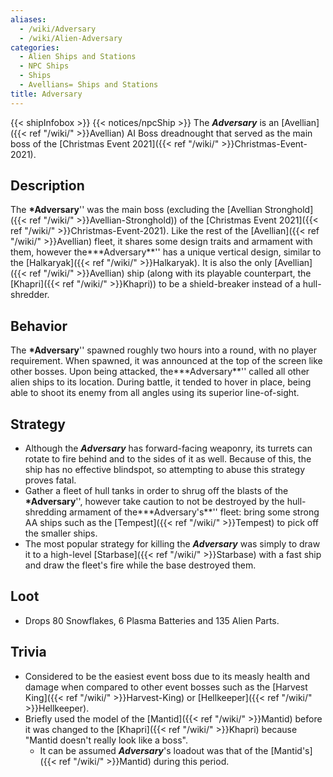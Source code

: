 ```yaml
---
aliases:
  - /wiki/Adversary
  - /wiki/Alien-Adversary
categories:
  - Alien Ships and Stations
  - NPC Ships
  - Ships
  - Avellians= Ships and Stations
title: Adversary
---
```


{{< shipInfobox >}} {{< notices/npcShip >}} The **_Adversary_** is an [Avellian]({{< ref "/wiki/" >}}Avellian) AI Boss dreadnought that served as the main boss of the [Christmas Event 2021]({{< ref "/wiki/" >}}Christmas-Event-2021).

## Description

The **\*Adversary**'' was the main boss (excluding the [Avellian Stronghold]({{< ref "/wiki/" >}}Avellian-Stronghold)) of the [Christmas Event 2021]({{< ref "/wiki/" >}}Christmas-Event-2021). Like the rest of the [Avellian]({{< ref "/wiki/" >}}Avellian) fleet, it shares some design traits and armament with them, however the**\*Adversary**'' has a unique vertical design, similar to the [Halkaryak]({{< ref "/wiki/" >}}Halkaryak). It is also the only [Avellian]({{< ref "/wiki/" >}}Avellian) ship (along with its playable counterpart, the [Khapri]({{< ref "/wiki/" >}}Khapri)) to be a shield-breaker instead of a hull-shredder.

## Behavior

The **\*Adversary**'' spawned roughly two hours into a round, with no player requirement. When spawned, it was announced at the top of the screen like other bosses. Upon being attacked, the**\*Adversary**'' called all other alien ships to its location. During battle, it tended to hover in place, being able to shoot its enemy from all angles using its superior line-of-sight.

## Strategy

- Although the **_Adversary_** has forward-facing weaponry, its turrets can rotate to fire behind and to the sides of it as well. Because of this, the ship has no effective blindspot, so attempting to abuse this strategy proves fatal.
- Gather a fleet of hull tanks in order to shrug off the blasts of the **\*Adversary**'', however take caution to not be destroyed by the hull-shredding armament of the**\*Adversary's**'' fleet: bring some strong AA ships such as the [Tempest]({{< ref "/wiki/" >}}Tempest) to pick off the smaller ships.
- The most popular strategy for killing the **_Adversary_** was simply to draw it to a high-level [Starbase]({{< ref "/wiki/" >}}Starbase) with a fast ship and draw the fleet's fire while the base destroyed them.

## Loot

- Drops 80 Snowflakes, 6 Plasma Batteries and 135 Alien Parts.

## Trivia

- Considered to be the easiest event boss due to its measly health and damage when compared to other event bosses such as the [Harvest King]({{< ref "/wiki/" >}}Harvest-King) or [Hellkeeper]({{< ref "/wiki/" >}}Hellkeeper).
- Briefly used the model of the [Mantid]({{< ref "/wiki/" >}}Mantid) before it was changed to the [Khapri]({{< ref "/wiki/" >}}Khapri) because "Mantid doesn't really look like a boss".
  - It can be assumed **_Adversary_**'s loadout was that of the [Mantid's]({{< ref "/wiki/" >}}Mantid) during this period.
